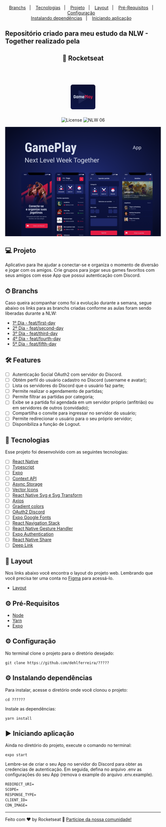 <p align="center">
  <a href="#-branchs">Branchs</a>&nbsp;&nbsp;&nbsp;|&nbsp;&nbsp;&nbsp;
  <a href="#-tecnologias">Tecnologias</a>&nbsp;&nbsp;&nbsp;|&nbsp;&nbsp;&nbsp;
  <a href="#-projeto">Projeto</a>&nbsp;&nbsp;&nbsp;|&nbsp;&nbsp;&nbsp;
  <a href="#-layout">Layout</a>&nbsp;&nbsp;&nbsp;|&nbsp;&nbsp;&nbsp;
  <a href="#-pré-requisitos">Pré-Requisitos</a>&nbsp;&nbsp;&nbsp;|&nbsp;&nbsp;&nbsp;
  <a href="#-configuração">Configuração</a>&nbsp;&nbsp;&nbsp;
  <br>
  <a href="#-instalando-dependências">Instalando dependências</a>&nbsp;&nbsp;&nbsp;|&nbsp;&nbsp;&nbsp;
  <a href="#-iniciando-aplicação">Iniciando aplicação</a>&nbsp;&nbsp;&nbsp;

</p>

## Repositório criado para meu estudo da NLW - Together realizado pela

<h2 align="center">🚀 Rocketseat</h2>

<br>

<h1 align="center">
  <img alt="GamePlay" height="80" title="Plant Manager" src="assets/logo.png" />
</h1>

<p align="center">
  <img alt="License" src="https://img.shields.io/static/v1?label=license&message=MIT&color=E51C44&labelColor=0A1033">

 <img src="https://img.shields.io/static/v1?label=NLW&message=06&color=E51C44&labelColor=0A1033" alt="NLW 06" />
</p>

![cover](assets/cover.png?style=flat)

## 💻 Projeto

Aplicativo para lhe ajudar a conectar-se e organiza o momento de diversão e jogar com os amigos. Crie grupos para jogar seus games favoritos com seus amigos com esse App que possui autenticação com Discord.

## ⏱ Branchs

Caso queira acompanhar como foi a evolução durante a semana, segue abaixo os links para as branchs criadas conforme as aulas foram sendo liberadas durante a NLW:

- [1º Dia - feat/first-day](https://github.com/dehlferreira/rocketseat-nlw03/tree/feat/first-day)
- [2º Dia - feat/second-day](https://github.com/dehlferreira/rocketseat-nlw03/tree/feat/second-day)
- [3º Dia - feat/third-day](https://github.com/dehlferreira/rocketseat-nlw03/tree/feat/third-day)
- [4º Dia - feat/fourth-day](https://github.com/dehlferreira/rocketseat-nlw03/tree/feat/fourth-day)
- [5º Dia - feat/fifth-day](https://github.com/dehlferreira/rocketseat-nlw03/tree/feat/fifth-day)

## :hammer_and_wrench: Features

- [ ] Autenticação Social OAuth2 com servidor do Discord.
- [ ] Obtém perfil do usuário cadastro no Discord (username e avatar);
- [ ] Lista os servidores do Discord que o usuário faz parte;
- [ ] Permite realizar o agendamento de partidas;
- [ ] Permite filtrar as partidas por categoria;
- [ ] Exibe se a partida foi agendada em um servidor próprio (anfitrião) ou em servidores de outros (convidado);
- [ ] Compartilha o convite para ingressar no servidor do usuário;
- [ ] Permite redirecionar o usuário para o seu próprio servidor;
- [ ] Disponibiliza a função de Logout.

## 🚀 Tecnologias

Esse projeto foi desenvolvido com as seguintes tecnologias:

- [ ] [React Native](https://reactnative.dev/docs/getting-started)
- [ ] [Typescript](https://www.typescriptlang.org/docs/)
- [ ] [Expo](https://docs.expo.io/)
- [ ] [Context API](https://pt-br.reactjs.org/docs/context.html)
- [ ] [Async Storage](https://reactnative.dev/docs/asyncstorage)
- [ ] [Vector Icons](https://docs.expo.io/guides/icons/)
- [ ] [React Native Svg e Svg Transform](https://docs.expo.io/versions/latest/sdk/svg/)
- [ ] [Axios](https://www.npmjs.com/package/axios)
- [ ] [Gradient colors](https://docs.expo.io/versions/latest/sdk/linear-gradient/)
- [ ] [OAuth2 Discord ](https://discord.com/developers/docs/topics/oauth2)
- [ ] [Expo Google Fonts](https://docs.expo.io/guides/using-custom-fonts/)
- [ ] [React Navigation Stack](https://reactnavigation.org/docs/stack-navigator/)
- [ ] [React Native Gesture Handler](https://reactnavigation.org/docs/getting-started)
- [ ] [Expo Authentication](https://docs.expo.io/guides/authentication/)
- [ ] [React Native Share](https://reactnative.dev/docs/share)
- [ ] [Deep Link](https://reactnavigation.org/docs/deep-linking/)

## 🔖 Layout

Nos links abaixo você encontra o layout do projeto web. Lembrando que você precisa ter uma conta no [Figma](http://figma.com/) para acessá-lo.

- [Layout](https://www.figma.com/file/0kv33XYjvOgvKGKHBaiR07/GamePlay-NLW-Together?node-id=58913%3A83)

## ⚙ Pré-Requisitos

- [Node](https://nodejs.org/pt-br/)
- [Yarn](https://yarnpkg.com/getting-started)
- [Expo](https://docs.expo.io/)

## ⚙ Configuração

No terminal clone o projeto para o diretório desejado:

```
git clone https://github.com/dehlferreira/?????
```

## ⚙ Instalando dependências

Para instalar, acesse o diretório onde você clonou o projeto:

```
cd ??????
```

Instale as dependências:

```
yarn install
```

## ▶ Iniciando aplicação

Ainda no diretório do projeto, execute o comando no terminal:

```
expo start
```

Lembre-se de criar o seu App no servidor do Discord para obter as credencias de autenticação. Em seguida, defina no arquivo .env as configurações do seu App (remova o example do arquivo .env.example).

```cl
REDIRECT_URI=
SCOPE=
RESPONSE_TYPE=
CLIENT_ID=
CDN_IMAGE=
```

---

Feito com ♥ by Rocketseat :wave: [Participe da nossa comunidade!](https://discordapp.com/invite/gCRAFhc)

 <!-- coisas para acrescentar conforme evolução -->
<!-- - [Layout Mobile](https://www.figma.com/file/X27FfVxAgy9f5IFa7ONlph/Happy-Mobile) -->
